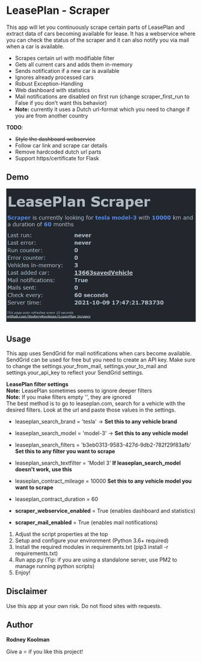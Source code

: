 # LeasePlan - Scraper

This app will let you continuously scrape certain parts of LeasePlan and extract data of cars becoming available for lease.
It has a webservice where you can check the status of the scraper and it can also notify you via mail when a car is available.

- Scrapes certain url with modifiable filter
- Gets all current cars and adds them in-memory
- Sends notification if a new car is available
- Ignores already processed cars
- Robust Exception-Handling
- Web dashboard with statistics
- Mail notifications are disabled on first run (change scraper_first_run to False if you don't want this behavior)
- **Note:** currently it uses a Dutch url-format which you need to change if you are from another country

**TODO**:
- ~~Style the dashboard webservice~~
- Follow car link and scrape car details
- Remove hardcoded dutch url parts
- Support https/certificate for Flask

## Demo

![demo](/demo/demo.gif)

## Usage

This app uses SendGrid for mail notifications when cars become available. SendGrid can be used for free but you need to create an API key.
Make sure to change the settings.your_from_mail, settings.your_to_mail and settings.your_api_key to reflect your SendGrid settings.

**LeasePlan filter settings**  
**Note:** LeasePlan sometimes seems to ignore deeper filters  
**Note:** If you make filters empty '', they are ignored  
The best method is to go to leaseplan.com, search for a vehicle with the desired filters. Look at the url and paste those values in the settings.

- leaseplan_search_brand = 'tesla' -> **Set this to any vehicle brand**
- leaseplan_search_model = 'model-3' -> **Set this to any vehicle model**
- leaseplan_search_filters = 'b3eb0313-9583-427d-9db2-782f29f83afb' **Set this to any filter you want to scrape**
- leaseplan_search_textfilter = 'Model 3' **If leaseplan_search_model doesn't work, use this**
- leaseplan_contract_mileage = 10000 **Set this to any vehicle model you want to scrape**
- leaseplan_contract_duration = 60

- **scraper_webservice_enabled** = True (enables dashboard and statistics)
- **scraper_mail_enabled** = True (enables mail notifications)

1. Adjust the script properties at the top
2. Setup and configure your environment (Python 3.6+ required)
3. Install the required modules in requirements.txt (pip3 install -r requirements.txt)
4. Run app.py (Tip: if you are using a standalone server, use PM2 to manage running python scripts)
6. Enjoy!

## Disclaimer

Use this app at your own risk. Do not flood sites with requests.

## Author

**Rodney Koolman**

Give a ⭐️ if you like this project!